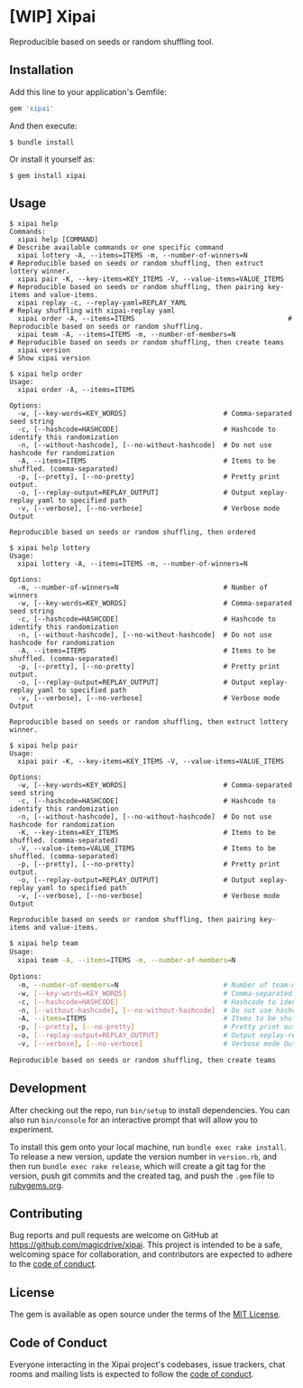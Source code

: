 # [WIP] Xipai

Reproducible based on seeds or random shuffling tool.

## Installation

Add this line to your application's Gemfile:

```ruby
gem 'xipai'
```

And then execute:

    $ bundle install

Or install it yourself as:

    $ gem install xipai

## Usage

```
$ xipai help
Commands:
  xipai help [COMMAND]                                                # Describe available commands or one specific command
  xipai lottery -A, --items=ITEMS -m, --number-of-winners=N           # Reproducible based on seeds or random shuffling, then extruct lottery winner.
  xipai pair -K, --key-items=KEY_ITEMS -V, --value-items=VALUE_ITEMS  # Reproducible based on seeds or random shuffling, then pairing key-items and value-items.
  xipai replay -c, --replay-yaml=REPLAY_YAML                          # Replay shuffling with xipai-replay yaml
  xipai order -A, --items=ITEMS                                      # Reproducible based on seeds or random shuffling.
  xipai team -A, --items=ITEMS -m, --number-of-members=N              # Reproducible based on seeds or random shuffling, then create teams
  xipai version                                                       # Show xipai version
```

```
$ xipai help order
Usage:
  xipai order -A, --items=ITEMS

Options:
  -w, [--key-words=KEY_WORDS]                        # Comma-separated seed string
  -c, [--hashcode=HASHCODE]                          # Hashcode to identify this randomization
  -n, [--without-hashcode], [--no-without-hashcode]  # Do not use hashcode for randomization
  -A, --items=ITEMS                                  # Items to be shuffled. (comma-separated)
  -p, [--pretty], [--no-pretty]                      # Pretty print output.
  -o, [--replay-output=REPLAY_OUTPUT]                # Output xeplay-replay yaml to specified path
  -v, [--verbose], [--no-verbose]                    # Verbose mode Output

Reproducible based on seeds or random shuffling, then ordered
```

```
$ xipai help lottery
Usage:
  xipai lottery -A, --items=ITEMS -m, --number-of-winners=N

Options:
  -m, --number-of-winners=N                          # Number of winners
  -w, [--key-words=KEY_WORDS]                        # Comma-separated seed string
  -c, [--hashcode=HASHCODE]                          # Hashcode to identify this randomization
  -n, [--without-hashcode], [--no-without-hashcode]  # Do not use hashcode for randomization
  -A, --items=ITEMS                                  # Items to be shuffled. (comma-separated)
  -p, [--pretty], [--no-pretty]                      # Pretty print output.
  -o, [--replay-output=REPLAY_OUTPUT]                # Output xeplay-replay yaml to specified path
  -v, [--verbose], [--no-verbose]                    # Verbose mode Output

Reproducible based on seeds or random shuffling, then extruct lottery winner.
```


```
$ xipai help pair
Usage:
  xipai pair -K, --key-items=KEY_ITEMS -V, --value-items=VALUE_ITEMS

Options:
  -w, [--key-words=KEY_WORDS]                        # Comma-separated seed string
  -c, [--hashcode=HASHCODE]                          # Hashcode to identify this randomization
  -n, [--without-hashcode], [--no-without-hashcode]  # Do not use hashcode for randomization
  -K, --key-items=KEY_ITEMS                          # Items to be shuffled. (comma-separated)
  -V, --value-items=VALUE_ITEMS                      # Items to be shuffled. (comma-separated)
  -p, [--pretty], [--no-pretty]                      # Pretty print output.
  -o, [--replay-output=REPLAY_OUTPUT]                # Output xeplay-replay yaml to specified path
  -v, [--verbose], [--no-verbose]                    # Verbose mode Output

Reproducible based on seeds or random shuffling, then pairing key-items and value-items.
```

```bash
$ xipai help team
Usage:
  xipai team -A, --items=ITEMS -m, --number-of-members=N

Options:
  -m, --number-of-members=N                          # Number of team-members
  -w, [--key-words=KEY_WORDS]                        # Comma-separated seed string
  -c, [--hashcode=HASHCODE]                          # Hashcode to identify this randomization
  -n, [--without-hashcode], [--no-without-hashcode]  # Do not use hashcode for randomization
  -A, --items=ITEMS                                  # Items to be shuffled. (comma-separated)
  -p, [--pretty], [--no-pretty]                      # Pretty print output.
  -o, [--replay-output=REPLAY_OUTPUT]                # Output xeplay-replay yaml to specified path
  -v, [--verbose], [--no-verbose]                    # Verbose mode Output

Reproducible based on seeds or random shuffling, then create teams
```

## Development

After checking out the repo, run `bin/setup` to install dependencies. You can also run `bin/console` for an interactive prompt that will allow you to experiment.

To install this gem onto your local machine, run `bundle exec rake install`. To release a new version, update the version number in `version.rb`, and then run `bundle exec rake release`, which will create a git tag for the version, push git commits and the created tag, and push the `.gem` file to [rubygems.org](https://rubygems.org).

## Contributing

Bug reports and pull requests are welcome on GitHub at https://github.com/magicdrive/xipai. This project is intended to be a safe, welcoming space for collaboration, and contributors are expected to adhere to the [code of conduct](https://github.com/magicdrive/xipai/blob/main/CODE_OF_CONDUCT.md).

## License

The gem is available as open source under the terms of the [MIT License](https://opensource.org/licenses/MIT).

## Code of Conduct

Everyone interacting in the Xipai project's codebases, issue trackers, chat rooms and mailing lists is expected to follow the [code of conduct](https://github.com/magicdrive/xipai/blob/main/CODE_OF_CONDUCT.md).
